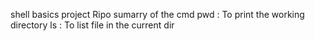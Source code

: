shell basics project Ripo
sumarry of the cmd
pwd : To print the working directory
ls : To list file in the current dir
